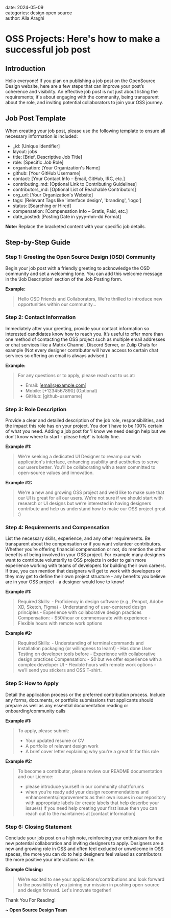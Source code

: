 date: 2024-05-09 <br>
categories: design open source <br>
author: Aila Araghi


# OSS Projects: Here's how to make a successful job post

## Introduction

Hello everyone! If you plan on publishing a job post on the OpenSource Design website, here are a few steps that can improve your post’s coherence and visibility. An effective job post is not just about listing the requirements; it's about engaging with the community, being transparent about the role, and inviting potential collaborators to join your OSS journey.

## Job Post Template

When creating your job post, please use the following template to ensure all necessary information is included:

- _id: [Unique Identifier]
- layout: jobs
- title: [Brief, Descriptive Job Title]
- role: [Specific Job Role]
- organisation: [Your Organization's Name]
- github: [Your GitHub Username]
- contact: [Your Contact Info – Email, GitHub, IRC, etc.]
- contributing_md: [Optional Link to Contributing Guidelines]
- contributors_md: [Optional List of Reachable Contributors]
- org_url: [Your Organization's Website]
- tags: [Relevant Tags like 'interface design', 'branding', 'logo']
- status: [Searching or Hired]
- compensation: [Compensation Info – Gratis, Paid, etc.]
- date_posted: [Posting Date in yyyy-mm-dd Format]

**Note:** Replace the bracketed content with your specific job details.

## Step-by-Step Guide

### Step 1: Greeting the Open Source Design (OSD) Community

Begin your job post with a friendly greeting to acknowledge the OSD community and set a welcoming tone. You can add this welcome message in the ‘Job Description’ section of the Job Posting form.

**Example:**
> Hello OSD Friends and Collaborators, We're thrilled to introduce new opportunities within our community…

### Step 2: Contact Information

Immediately after your greeting, provide your contact information so interested candidates know how to reach you. It’s useful to offer more than one method of contacting the OSS project such as multiple email addresses or chat services like a Matrix Channel, Discord Server, or Zulip Chats for example (Not every designer contributor will have access to certain chat services so offering an email is always advised.)

**Example:**
> For any questions or to apply, please reach out to us at:
> - Email: [email@example.com]
> - Mobile: [+1234567890] (Optional)
> - GitHub: [github-username]

### Step 3: Role Description

Provide a clear and detailed description of the job role, responsibilities, and the impact this role has on your project. You don’t have to be 100% certain of what you need. Adding a job post for 'I know we need design help but we don’t know where to start - please help!' is totally fine.

**Example #1:**
> We're seeking a dedicated UI Designer to revamp our web application's interface, enhancing usability and aesthetics to serve our users better. You'll be collaborating with a team committed to open-source values and innovation.

**Example #2:**
> We're a new and growing OSS project and we’d like to make sure that our UI is great for all our users. We’re not sure if we should start with research or UI designs but we’re interested in having designers contribute and help us understand how to make our OSS project great :)

### Step 4: Requirements and Compensation

List the necessary skills, experience, and any other requirements. Be transparent about the compensation or if you want volunteer contributors. Whether you’re offering financial compensation or not, do mention the other benefits of being involved in your OSS project. For example many designers want to contribute voluntarily to OSS projects in order to gain more experience working with teams of developers for building their own careers. If true, you can mention that designers will get to work with developers or they may get to define their own project structure - any benefits you believe are in your OSS project - a designer would love to know!

**Example #1:**
> Required Skills: - Proficiency in design software (e.g., Penpot, Adobe XD, Sketch, Figma) - Understanding of user-centered design principles - Experience with collaborative design practices Compensation: - $50/hour or commensurate with experience - Flexible hours with remote work options

**Example #2:**
> Required Skills: - Understanding of terminal commands and installation packaging (or willingness to learn!) - Has done User Testing on developer tools before - Experience with collaborative design practices Compensation: - $0 but we offer experience with a complex developer UI - Flexible hours with remote work options - we’ll send you stickers and OSS T-shirt.

### Step 5: How to Apply

Detail the application process or the preferred contribution process. Include any forms, documents, or portfolio submissions that applicants should prepare as well as any essential documentation reading or onboarding/community calls

**Example #1:**
> To apply, please submit:
> - Your updated resume or CV
> - A portfolio of relevant design work
> - A brief cover letter explaining why you're a great fit for this role

**Example #2:**
> To become a contributor, please review our README documentation and our Licence:
> - please introduce yourself in our community chat/forums
> - when you’re ready add your design recommendations and enhancements/improvements as their own issues in our repository with appropriate labels (or create labels that help describe your issue/s) If you need help creating your first issue then you can reach out to the maintainers at [contact information]

### Step 6: Closing Statement

Conclude your job post on a high note, reinforcing your enthusiasm for the new potential collaboration and inviting designers to apply. Designers are a new and growing role in OSS and often feel excluded or unwelcome in OSS spaces, the more you can do to help designers feel valued as contributors the more positive your interactions will be.

**Example Closing:**
> We’re excited to see your applications/contributions and look forward to the possibility of you joining our mission in pushing open-source and design forward. Let's innovate together!

Thank You For Reading!

**~ Open Source Design Team**
